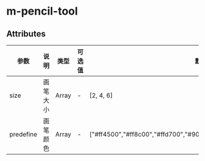 # m-pencil-tool

## Attributes
| 参数      | 说明     | 类型  | 可选值 | 默认值                                                       |
| --------- | -------- | ----- | ------ | ------------------------------------------------------------ |
| size      | 画笔大小 | Array | -      | [2, 4, 6]                                                    |
| predefine | 画笔颜色 | Array | -      | ["#ff4500","#ff8c00","#ffd700","#90ee90","#00ced1","#1e90ff","#c71585"] |